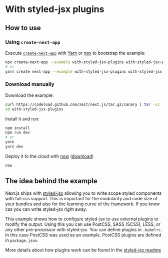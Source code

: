 # With styled-jsx plugins

## How to use

### Using `create-next-app`

Execute [`create-next-app`](https://github.com/segmentio/create-next-app) with [Yarn](https://yarnpkg.com/lang/en/docs/cli/create/) or [npx](https://github.com/zkat/npx#readme) to bootstrap the example:

```bash
npx create-next-app --example with-styled-jsx-plugins with-styled-jsx-plugins-app
# or
yarn create next-app --example with-styled-jsx-plugins with-styled-jsx-plugins-app
```

### Download manually

Download the example:

```bash
curl https://codeload.github.com/zeit/next.js/tar.gz/canary | tar -xz --strip=2 next.js-canary/examples/with-styled-jsx-plugins
cd with-styled-jsx-plugins
```

Install it and run:

```bash
npm install
npm run dev
# or
yarn
yarn dev
```

Deploy it to the cloud with [now](https://zeit.co/now) ([download](https://zeit.co/download))

```bash
now
```

## The idea behind the example

Next.js ships with [styled-jsx](https://github.com/zeit/styled-jsx) allowing you
to write scope styled components with full css support. This is important for
the modularity and code size of your bundles and also for the learning curve of the framework. If you know css you can write styled-jsx right away.

This example shows how to configure styled-jsx to use external plugins to modify the output. Using this you can use PostCSS, SASS (SCSS), LESS, or any other pre-processor with styled-jsx. You can define plugins in `.babelrc`. In this case PostCSS was used as an example. PostCSS plugins are defined in `package.json`.

More details about how plugins work can be found in the [styled-jsx readme](https://github.com/zeit/styled-jsx#css-preprocessing-via-plugins)
